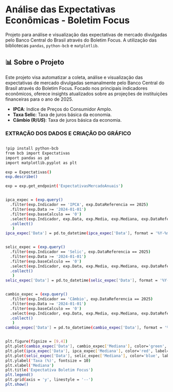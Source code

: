 # Análise das Expectativas Econômicas - Boletim Focus

Projeto para análise e visualização das expectativas de mercado divulgadas pelo Banco Central do Brasil através do Boletim Focus.
A utilização das bibliotecas `pandas`, `python-bcb` e `matplotlib`.

## 📊 Sobre o Projeto

Este projeto visa automatizar a coleta, análise e visualização das expectativas de mercado divulgadas semanalmente pelo Banco Central do Brasil através do Boletim Focus. Focado nos principais indicadores econômicos, oferece insights atualizados sobre as projeções de instituições financeiras para o ano de 2025.
- **IPCA**: Indíce de Preços do Consumidor Amplo.
- **Taxa Selic**: Taxa de juros básica da economia.
- **Câmbio (R$/US$)**: Taxa de juros básica da economia.

### EXTRAÇÃO DOS DADOS E CRIAÇÃO DO GRÁFICO
```bash

!pip install python-bcb
from bcb import Expectativas
import pandas as pd
import matplotlib.pyplot as plt   

exp = Expectativas()           
exp.describe()

exp = exp.get_endpoint('ExpectativasMercadoAnuais')


ipca_expec = (exp.query()
  .filter(exp.Indicador == 'IPCA', exp.DataReferencia == 2025)              
  .filter(exp.Data >= '2024-01-01')                                        
  .filter(exp.baseCalculo == '0')
  .select(exp.Indicador, exp.Data, exp.Media, exp.Mediana, exp.DataReferencia) 
  .collect()                                                              
   )
ipca_expec['Data'] = pd.to_datetime(ipca_expec['Data'], format = '%Y-%m-%d')


selic_expec = (exp.query()
  .filter(exp.Indicador == 'Selic', exp.DataReferencia == 2025) 
  .filter(exp.Data >= '2024-01-01')                                       
  .filter(exp.baseCalculo == '0')
  .select(exp.Indicador, exp.Data, exp.Media, exp.Mediana, exp.DataReferencia) 
  .collect()                                                              
   )
selic_expec['Data'] = pd.to_datetime(selic_expec['Data'], format = '%Y-%m-%d')


cambio_expec = (exp.query()
  .filter(exp.Indicador == 'Câmbio', exp.DataReferencia == 2025)             
  .filter(exp.Data >= '2024-01-01')                                        
  .filter(exp.baseCalculo == '0')
  .select(exp.Indicador, exp.Data, exp.Media, exp.Mediana, exp.DataReferencia) 
  .collect()                                                              
   )
cambio_expec['Data'] = pd.to_datetime(cambio_expec['Data'], format = '%Y-%m-%d')


plt.figure(figsize = [9,4])
plt.plot(cambio_expec['Data'], cambio_expec['Mediana'], color='green', label='Taxa de Câmbio')
plt.plot(ipca_expec['Data'], ipca_expec['Mediana'], color='red', label='Taxa de IPCA')
plt.plot(selic_expec['Data'], selic_expec['Mediana'], color='blue', label='Taxa Selic')
plt.ylabel('Taxa (%)', fontsize = 10)
plt.xlabel('Mediana')
plt.title('Expectativa Boletim Focus')
plt.legend()
plt.grid(axis = 'y', linestyle = '--')
plt.show()
